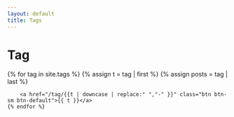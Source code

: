 ```yaml
---
layout: default
title: Tags
---
```


<div class="home" id="home">
  <h1 class="pageTitle">Tag</h1>
  	{% for tag in site.tags %}
		{% assign t = tag | first %}
		{% assign posts = tag | last %}

		<a href="/tag/{{t | downcase | replace:" ","-" }}" class="btn btn-sm btn-default">{{ t }}</a>
    {% endfor %}
</div>

